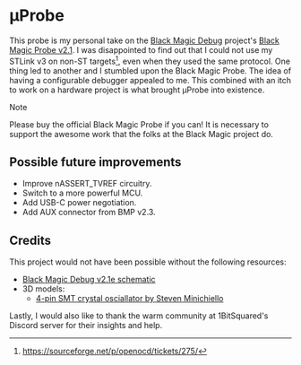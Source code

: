 # μProbe

This probe is my personal take on the [Black Magic Debug][bmp] project's [Black Magic Probe v2.1][bmp-2.1]. I was disappointed to find out that I could not use my STLink v3 on non-ST targets[^1], even when they used the same protocol. One thing led to another and I stumbled upon the Black Magic Probe. The idea of having a configurable debugger appealed to me. This combined with an itch to work on a hardware project is what brought μProbe into existence.

> [!note]
> Please buy the official Black Magic Probe if you can! It is necessary to support the awesome work that the folks at the Black Magic project do.

## Possible future improvements

- Improve nASSERT_TVREF circuitry.
- Switch to a more powerful MCU.
- Add USB-C power negotiation.
- Add AUX connector from BMP v2.3.

## Credits

This project would not have been possible without the following resources:

- [Black Magic Debug v2.1e schematic][bmp]
- 3D models:
  - [4-pin SMT crystal osciallator by Steven Minichiello][xtal]

Lastly, I would also like to thank the warm community at 1BitSquared's Discord server for their insights and help.

[bmp]: https://black-magic.org/
[bmp-2.1]: https://black-magic.org/hardware.html#black-magic-probe-mini-v2-1-bmp21
[xtal]: https://grabcad.com/library/sitime-2016-4-pin-smt-mems-crystal-oscillator-to-20-ppm-1

[^1]: https://sourceforge.net/p/openocd/tickets/275/
